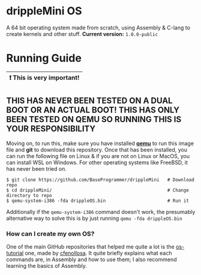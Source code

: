 # drippleMini OS

A 64 bit operating system made from scratch, using Assembly & C-lang to create kernels and other stuff. 
**Current version:** `1.0.0-public`

# Running Guide
| :exclamation:  This is very important!   |
|------------------------------------------|

## THIS HAS NEVER BEEN TESTED ON A DUAL BOOT OR AN ACTUAL BOOT! THIS HAS ONLY BEEN TESTED ON QEMU SO RUNNING THIS IS YOUR RESPONSIBILITY
Moving on, to run this, make sure you have installed **[qemu](https://www.qemu.org/)** to run this image file and **git** to download this repository. Once that has been installed, you can run the following file on Linux & if you are not on Linux or MacOS, you can install WSL on Windows. For other operating systems like FreeBSD, it has never been tried on.

```
$ git clone https://github.com/BaseProgrammer/drippleMini   # Download repo
$ cd drippleMini/                                           # Change directory to repo
$ qemu-system-i386 -fda drippleOS.bin                       # Run it
```

Additionally if the `qemu-system-i386` command doesn't work, the presumably alternative way to solve this is by just running `qemu -fda drippleOS.bin`

### How can I create my own OS?
One of the main GitHub repositories that helped me quite a lot is the [os-tutorial](https://github.com/cfenollosa/os-tutorial/) one, made by [cfenollosa](https://github.com/cfenollosa). It quite briefly explains what each commands are, in Assembly and how to use them; I also recommend learning the basics of Assembly.

